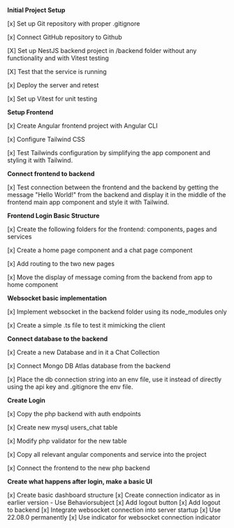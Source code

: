 **Initial Project Setup**

   [x] Set up Git repository with proper .gitignore

   [x] Connect GitHub repository to Github

   [X] Set up NestJS backend project in /backend folder without any functionality and with Vitest testing

   [X] Test that the service is running

   [x] Deploy the server and retest

   [x] Set up Vitest for unit testing

**Setup Frontend**

   [x] Create Angular frontend project with Angular CLI

   [x] Configure Tailwind CSS

   [x] Test Tailwinds configuration by simplifying the app component and styling it with Tailwind.

**Connect frontend to backend**

   [x] Test connection between the frontend and the backend by getting the message "Hello World!" from the backend and display it in the middle of the frontend main app component and style it with Tailwind.

**Frontend Login Basic Structure**

   [x] Create the following folders for the frontend: components, pages and services

   [x] Create a home page component and a chat page component

   [x] Add routing to the two new pages

   [x] Move the display of message coming from the backend from app to home component

**Websocket basic implementation**

   [x] Implement websocket in the backend folder using its node_modules only

   [x] Create a simple .ts file to test it mimicking the client

**Connect database to the backend**

   [x] Create a new Database and in it a Chat Collection 

   [x] Connect Mongo DB Atlas database from the backend

   [x] Place the db connection string into an env file, use it instead of directly using the api key and .gitignore the env file.

**Create Login**

   [x] Copy the php backend with auth endpoints

   [x] Create new mysql users_chat table 
   
   [x] Modify php validator for the new table 

   [x] Copy all relevant angular components and service into the project

   [x] Connect the frontend to the new php backend


**Create what happens after login, make a basic UI**

[x] Create basic dashboard structure 
[x] Create connection indicator as in earlier version - Use Behaviorsubject
[x] Add logout button
[x] Add logout to backend
[x] Integrate websocket connection into server startup
[x] Use 22.08.0 permanently
[x] Use indicator for websocket connection indicator
